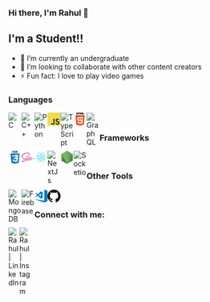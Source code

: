 ### Hi there, I'm Rahul 👋

## I'm a Student!!

- 🌱 I’m currently an undergraduate
- 👯 I’m looking to collaborate with other content creators
- ⚡ Fun fact: I love to play video games

### Languages

[<img align="left" alt="C" width="26px" src="https://www.pngkit.com/png/full/101-1010012_c-programming-icon-c-programming-language-logo.png" />][c]
[<img align="left" alt="C++" width="26px" src="https://user-images.githubusercontent.com/50693372/113815912-8f96aa00-9791-11eb-8d93-91478b2ff840.png" />][c++]
[<img align="left" alt="Python" width="26px" src="https://upload.wikimedia.org/wikipedia/commons/thumb/c/c3/Python-logo-notext.svg/768px-Python-logo-notext.svg.png" />][python]
[<img align="left" alt="JavaScript" width="26px" src="https://raw.githubusercontent.com/github/explore/80688e429a7d4ef2fca1e82350fe8e3517d3494d/topics/javascript/javascript.png" />][javascript]
[<img align="left" alt="TypeScript" width="26px" src="https://upload.wikimedia.org/wikipedia/commons/thumb/4/4c/Typescript_logo_2020.svg/1200px-Typescript_logo_2020.svg.png" />][typescript]
[<img align="left" alt="HTML5" width="26px" src="https://raw.githubusercontent.com/github/explore/80688e429a7d4ef2fca1e82350fe8e3517d3494d/topics/html/html.png" />][html5]
[<img align="left" alt="GraphQL" width="26px" src="https://user-images.githubusercontent.com/50693372/113819256-b1466000-9796-11eb-9faf-cf1c68169b83.png" />][graphql]

<br />

### Frameworks

[<img align="left" alt="CSS3" width="26px" src="https://raw.githubusercontent.com/github/explore/80688e429a7d4ef2fca1e82350fe8e3517d3494d/topics/css/css.png" />][css]
[<img align="left" alt="Sass" width="26px" src="https://raw.githubusercontent.com/github/explore/80688e429a7d4ef2fca1e82350fe8e3517d3494d/topics/sass/sass.png" />][sass]
[<img align="left" alt="ReactJs" width="26px" src="https://raw.githubusercontent.com/github/explore/80688e429a7d4ef2fca1e82350fe8e3517d3494d/topics/react/react.png" />][reactjs]
[<img align="left" alt="NextJs" width="26px" src="https://user-images.githubusercontent.com/50693372/113817646-4e53c980-9794-11eb-8788-e2ed7e2c05ba.png" />][nextjs]
[<img align="left" alt="NodeJs" width="26px" src="https://raw.githubusercontent.com/github/explore/80688e429a7d4ef2fca1e82350fe8e3517d3494d/topics/nodejs/nodejs.png" />][nodejs]
[<img align="left" alt="Socketio" width="26px" src="https://upload.wikimedia.org/wikipedia/commons/9/96/Socket-io.svg" />][socketio]

<br />

### Other Tools

[<img align="left" alt="MongoDB" width="26px" src="https://cdn.worldvectorlogo.com/logos/mongodb-icon-1.svg" />][mongodb]
[<img align="left" alt="Firebase" width="26px" src="https://img.icons8.com/color/452/firebase.png" />][firebase]
[<img align="left" alt="Visual Studio Code" width="26px" src="https://raw.githubusercontent.com/github/explore/80688e429a7d4ef2fca1e82350fe8e3517d3494d/topics/visual-studio-code/visual-studio-code.png" />][vscode]
[<img align="left" alt="GitHub" width="26px" src="https://raw.githubusercontent.com/github/explore/78df643247d429f6cc873026c0622819ad797942/topics/github/github.png" />][github]

<br />

### Connect with me:

[<img align="left" alt="Rahul | LinkedIn" width="22px" src="https://user-images.githubusercontent.com/50693372/113819924-a17b4b80-9797-11eb-9453-50fed9accd73.png" />][linkedin]
[<img align="left" alt="Rahul | Instagram" width="22px" src="https://upload.wikimedia.org/wikipedia/commons/thumb/9/96/Instagram.svg/1200px-Instagram.svg.png" />][instagram]

[c]: https://www.tutorialspoint.com/cprogramming/index.htm
[c++]: https://www.w3schools.com/cpp/default.asp
[python]: https://www.python.org/
[javascript]: https://www.w3schools.com/js/default.asp
[typescript]: https://www.typescriptlang.org/
[html5]: https://developer.mozilla.org/en-US/docs/Web/Guide/HTML/HTML5
[graphql]: https://graphql.org/
[css]: https://www.w3schools.com/css/
[sass]: https://sass-lang.com/
[reactjs]: https://reactjs.org/
[nextjs]: https://nextjs.org/
[nodejs]: https://nodejs.org/en/
[socketio]: https://socket.io/
[mongodb]: https://www.mongodb.com/
[firebase]: https://firebase.google.com/
[vscode]: https://code.visualstudio.com/
[github]: https://github.com/
[instagram]: https://instagram.com/rahulv05300
[linkedin]: https://linkedin.com/in/rahul990
